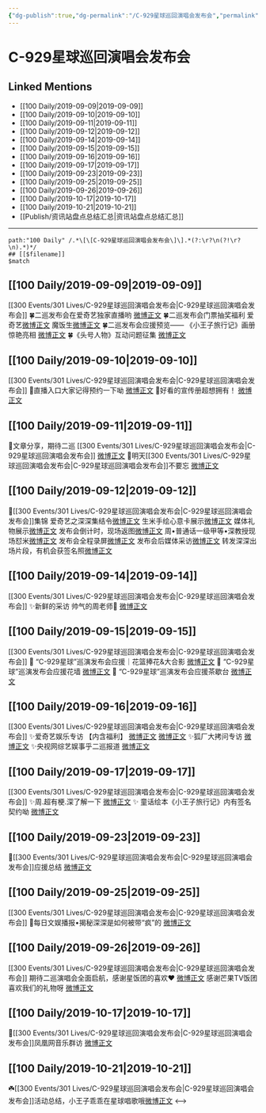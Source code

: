 ```yaml
---
{"dg-publish":true,"dg-permalink":"/C-929星球巡回演唱会发布会","permalink":"/C-929星球巡回演唱会发布会/","created":"2023-03-28T16:29:53.301+08:00","updated":"2023-04-10T16:13:57.430+08:00"}
---
```


# C-929星球巡回演唱会发布会

## Linked Mentions
- [[100 Daily/2019-09-09\|2019-09-09]]
- [[100 Daily/2019-09-10\|2019-09-10]]
- [[100 Daily/2019-09-11\|2019-09-11]]
- [[100 Daily/2019-09-12\|2019-09-12]]
- [[100 Daily/2019-09-14\|2019-09-14]]
- [[100 Daily/2019-09-15\|2019-09-15]]
- [[100 Daily/2019-09-16\|2019-09-16]]
- [[100 Daily/2019-09-17\|2019-09-17]]
- [[100 Daily/2019-09-23\|2019-09-23]]
- [[100 Daily/2019-09-25\|2019-09-25]]
- [[100 Daily/2019-09-26\|2019-09-26]]
- [[100 Daily/2019-10-17\|2019-10-17]]
- [[100 Daily/2019-10-21\|2019-10-21]]
- [[Publish/资讯站盘点总结汇总\|资讯站盘点总结汇总]]


---

```expander
path:"100 Daily" /.*\[\[C-929星球巡回演唱会发布会\]\].*(?:\r?\n(?!\r?\n).*)*/
## [[$filename]]
$match
```
## [[100 Daily/2019-09-09\|2019-09-09]]
[[300 Events/301 Lives/C-929星球巡回演唱会发布会\|C-929星球巡回演唱会发布会]]
🍀二巡发布会在爱奇艺独家直播哟
[微博正文](https://m.weibo.cn/6466290670/4414547672854289)
🍀二巡发布会门票抽奖福利
爱奇艺[微博正文](https://m.weibo.cn/6466290670/4414590794702820)
魔饭生[微博正文](https://m.weibo.cn/6466290670/4414682720890807)
🍀二巡发布会应援预览——
《小王子旅行记》画册惊艳亮相
[微博正文](https://m.weibo.cn/6466290670/4414631386567845)
🍀《头号人物》互动问题征集
[微博正文](https://m.weibo.cn/6466290670/4414669768397411)
## [[100 Daily/2019-09-10\|2019-09-10]]
[[300 Events/301 Lives/C-929星球巡回演唱会发布会\|C-929星球巡回演唱会发布会]]
💠直播入口大家记得预约一下呦
[微博正文](https://m.weibo.cn/6466290670/4415048653336762)
💠好看的宣传册超想拥有！
[微博正文](https://m.weibo.cn/6466290670/4415117875412942)
## [[100 Daily/2019-09-11\|2019-09-11]]
🌛文章分享，期待二巡 [[300 Events/301 Lives/C-929星球巡回演唱会发布会\|C-929星球巡回演唱会发布会]]
[微博正文](https://m.weibo.cn/6466290670/4415326944535572)
🌛明天[[300 Events/301 Lives/C-929星球巡回演唱会发布会\|C-929星球巡回演唱会发布会]]不要忘
[微博正文](https://m.weibo.cn/6466290670/4415449019751708)
## [[100 Daily/2019-09-12\|2019-09-12]]
💫[[300 Events/301 Lives/C-929星球巡回演唱会发布会\|C-929星球巡回演唱会发布会]]集锦
爱奇艺之深深集结令[微博正文](https://m.weibo.cn/6466290670/4415641693546235)
生米手绘心意卡展示[微博正文](https://m.weibo.cn/6466290670/4415641899199331)
媒体礼物展示[微博正文](https://m.weibo.cn/6466290670/4415672123236450)
发布会倒计时，现场返图[微博正文](https://m.weibo.cn/6466290670/4415703534630256)
周•普通话一级甲等•深教授现场怼米[微博正文](https://m.weibo.cn/6466290670/4415727362357310)
发布会全程录屏[微博正文](https://m.weibo.cn/6466290670/4415731309024136)
发布会后媒体采访[微博正文](https://m.weibo.cn/6466290670/4415756714254090)
转发深深出场片段，有机会获签名照[微博正文](https://m.weibo.cn/6466290670/4415793783135991)
## [[100 Daily/2019-09-14\|2019-09-14]]
[[300 Events/301 Lives/C-929星球巡回演唱会发布会\|C-929星球巡回演唱会发布会]]
✨新鲜的采访 帅气的周老师🐰
[微博正文](https://m.weibo.cn/6466290670/4416434023174981)
## [[100 Daily/2019-09-15\|2019-09-15]]
[[300 Events/301 Lives/C-929星球巡回演唱会发布会\|C-929星球巡回演唱会发布会]]
🌿 “C-929星球”巡演发布会应援｜花篮捧花&大合影
[微博正文](https://weibo.com/6466290670/I74QViUGl)
🌿 “C-929星球”巡演发布会应援花墙 [微博正文](https://weibo.com/6466290670/I6XWlb6gT)
🌿 “C-929星球”巡演发布会应援茶歇台 [微博正文](https://weibo.com/6466290670/I6XNbdT09)

## [[100 Daily/2019-09-16\|2019-09-16]]
[[300 Events/301 Lives/C-929星球巡回演唱会发布会\|C-929星球巡回演唱会发布会]]
✨爱奇艺娱乐专访
【内含福利】
[微博正文](https://m.weibo.cn/6466290670/4417104885130998)
[微博正文](https://m.weibo.cn/6466290670/4417170434324333)
✨狐厂大拷问专访
[微博正文](https://m.weibo.cn/6466290670/4417122224455557)
✨央视网综艺娱事乎二巡报道
[微博正文](https://m.weibo.cn/6466290670/4417272115902716)
## [[100 Daily/2019-09-17\|2019-09-17]]
[[300 Events/301 Lives/C-929星球巡回演唱会发布会\|C-929星球巡回演唱会发布会]]
✨周.超有梗.深了解一下
[微博正文](https://m.weibo.cn/6466290670/4417573191933032)
✨ 童话绘本《小王子旅行记》内有签名契约呦
[微博正文](https://m.weibo.cn/6466290670/4417660081596497)
## [[100 Daily/2019-09-23\|2019-09-23]]
🌾[[300 Events/301 Lives/C-929星球巡回演唱会发布会\|C-929星球巡回演唱会发布会]]应援总结
[微博正文](https://m.weibo.cn/6466290670/4419777793232573)
## [[100 Daily/2019-09-25\|2019-09-25]]
[[300 Events/301 Lives/C-929星球巡回演唱会发布会\|C-929星球巡回演唱会发布会]]
🍡每日文娱播报•揭秘深深是如何被带“疯”的
[微博正文](https://m.weibo.cn/6466290670/4420494083920597)

## [[100 Daily/2019-09-26\|2019-09-26]]
[[300 Events/301 Lives/C-929星球巡回演唱会发布会\|C-929星球巡回演唱会发布会]]
期待二巡演唱会全面启航，感谢星饭团的喜欢❤️
[微博正文](https://m.weibo.cn/6466290670/4420747348755584)
感谢芒果TV饭团喜欢我们的礼物呀
[微博正文](https://m.weibo.cn/6466290670/4420811643802830)
## [[100 Daily/2019-10-17\|2019-10-17]]
🌿[[300 Events/301 Lives/C-929星球巡回演唱会发布会\|C-929星球巡回演唱会发布会]]凤凰网音乐群访 [微博正文](https://m.weibo.cn/6466290670/4428477279325587)
## [[100 Daily/2019-10-21\|2019-10-21]]
☘️[[300 Events/301 Lives/C-929星球巡回演唱会发布会\|C-929星球巡回演唱会发布会]]活动总结，小王子乖乖在星球唱歌哦[微博正文](https://m.weibo.cn/6466290670/4429857016317317)
<-->